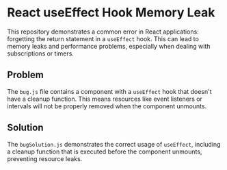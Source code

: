 # React useEffect Hook Memory Leak

This repository demonstrates a common error in React applications: forgetting the return statement in a `useEffect` hook.  This can lead to memory leaks and performance problems, especially when dealing with subscriptions or timers.

## Problem
The `bug.js` file contains a component with a `useEffect` hook that doesn't have a cleanup function. This means resources like event listeners or intervals will not be properly removed when the component unmounts.

## Solution
The `bugSolution.js` demonstrates the correct usage of `useEffect`, including a cleanup function that is executed before the component unmounts, preventing resource leaks. 
